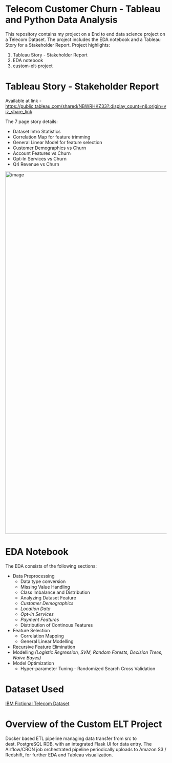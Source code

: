 # Telecom Customer Churn - Tableau and Python Data Analysis
This repository contains my project on a End to end data science project on a Telecom Dataset. The project includes the EDA notebook and a Tableau Story for a Stakeholder Report.
Project highlights:
1. Tableau Story - Stakeholder Report
2. EDA notebook
3. custom-elt-project

# Tableau Story - Stakeholder Report
Available at link - https://public.tableau.com/shared/NBWRHKZ33?:display_count=n&:origin=viz_share_link

The 7 page story details:
- Dataset Intro Statistics
- Correlation Map for feature trimming
- General Linear Model for feature selection
- Customer Demographics vs Churn
- Account Features vs Churn
- Opt-In Services vs Churn
- Q4 Revenue vs Churn

<img width="1131" alt="image" src="https://github.com/Gugan0905/Telecom_Customer_Churn_Tableau_Data_Analysis/assets/43416760/6638f90f-5791-44de-b69d-4b75dc2d5f56">

# EDA Notebook

The EDA consists of the following sections:
- Data Preprocessing
  -   Data type conversion
  -   Missing Value Handling
  -   Class Imbalance and Distribution
  -   Analyzing Dataset Feature
    -  _Customer Demographics_
    -  _Location Data_
    -  _Opt-In Services_
    -  _Payment Features_
  -   Distribution of Continous Features
- Feature Selection
  - Correlation Mapping
  - General Linear Modelling
- Recursive Feature Elimination
- Modelling _(Logistic Regression, SVM, Random Forests, Decision Trees, Naive Bayes)_
- Model Optimization
  - Hyper-parameter Tuning - Randomized Search Cross Validation

# Dataset Used
[IBM Fictional Telecom Dataset](https://accelerator.ca.analytics.ibm.com/bi/?perspective=authoring&pathRef=.public_folders%2FIBM%2BAccelerator%2BCatalog%2FContent%2FDAT00148&id=i9710CF25EF75468D95FFFC7D57D45204&objRef=i9710CF25EF75468D95FFFC7D57D45204&action=run&format=HTML&cmPropStr=%7B%22id%22%3A%22i9710CF25EF75468D95FFFC7D57D45204%22%2C%22type%22%3A%22reportView%22%2C%22defaultName%22%3A%22DAT00148%22%2C%22permissions%22%3A%5B%22execute%22%2C%22read%22%2C%22traverse%22%5D%7D)


# Overview of the Custom ELT Project

Docker based ETL pipeline managing data transfer from src to dest. PostgreSQL RDB, with an integrated Flask UI for data entry. The Airflow/CRON job orchestrated pipeline periodically uploads to Amazon S3 / Redshift, for further EDA and Tableau visualization.

